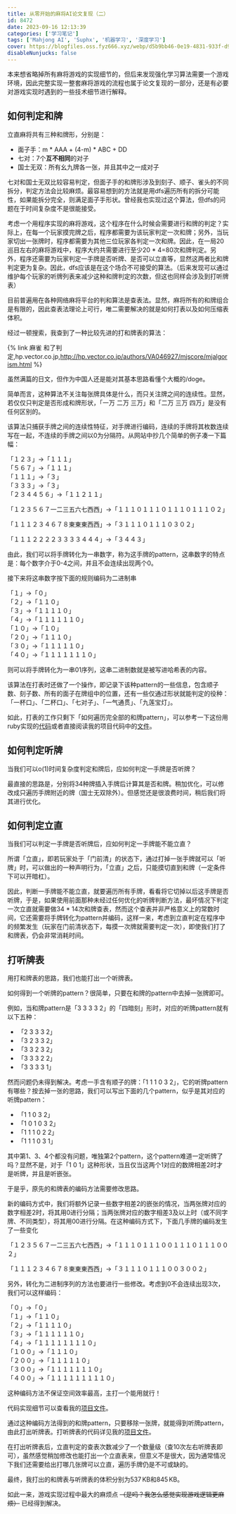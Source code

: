 ```yaml
---
title: 从零开始的麻将AI论文复现（二）
id: 8472
date: 2023-09-16 12:13:39
categories: ['学习笔记']
tags: ['Mahjong AI', 'Suphx', '机器学习', '深度学习']
cover: https://blogfiles.oss.fyz666.xyz/webp/d5b9bb46-0e19-4831-933f-d99bd2380e5d.webp
disableNunjucks: false
---
```


本来想省略掉所有麻将游戏的实现细节的，但后来发现强化学习算法需要一个游戏环境，因此完整实现一整套麻将游戏的流程也属于论文复现的一部分，还是有必要对游戏实现时遇到的一些技术细节进行解释。

## 如何判定和牌


立直麻将共有三种和牌形，分别是：


- 面子手：m \* AAA + (4-m) \* ABC + DD
- 七对：7个**互不相同**的对子
- 国士无双：所有幺九牌各一张，并且其中之一成对子

七对和国士无双比较容易判定，但面子手的和牌形涉及到刻子、顺子、雀头的不同拆分，判定方法会比较麻烦。最容易想到的方法就是用dfs遍历所有的拆分可能性，如果能拆分完全，则满足面子手形状。曾经我也实现过这个算法，但dfs的问题在于时间复杂度不是很能接受。


考虑一个用程序实现的麻将游戏，这个程序在什么时候会需要进行和牌的判定？实际上，在每一个玩家摸完牌之后，程序都需要为该玩家判定一次和牌；另外，当玩家切出一张牌时，程序都需要为其他三位玩家各判定一次和牌。因此，在一局20巡目左右的麻将游戏中，程序大约共需要进行至少20 \* 4=80次和牌判定。另外，程序还需要为玩家判定一手牌是否听牌、是否可以立直等，显然这两者比和牌判定更为复杂。因此，dfs应该是在这个场合不可接受的算法。（后来发现可以通过维护每个玩家的听牌列表来减少这种和牌判定的次数，但这也同样会涉及到打听牌表）


目前普遍用在各种网络麻将平台的判和算法是查表法。显然，麻将所有的和牌组合是有限的，因此查表法理论上可行，唯二需要解决的就是如何打表以及如何压缩表体积。

经过一顿搜索，我查到了一种比较先进的打和牌表的算法：

{% link 麻雀 和了判定,hp.vector.co.jp,http://hp.vector.co.jp/authors/VA046927/mjscore/mjalgorism.html %}

虽然满篇的日文，但作为中国人还是能对其基本思路看懂个大概的/doge。


简单而言，这种算法不关注每张牌具体是什么，而只关注牌之间的连续性。显然，若仅仅只判定是否形成和牌形状，「一万 二万 三万」和「二万 三万 四万」是没有任何区别的。


该算法只捕获手牌之间的连续性特征，对手牌进行编码，连续的手牌将其枚数连续写在一起，不连续的手牌之间以0为分隔符。从网站中抄几个简单的例子凑一下篇幅：


「１２３」→「１１１」  
「５６７」→「１１１」  
「１１１」→「３」  
「３３３」→「３」  
「２３４４５６」→「１１２１１」


「１２３５６７一二三五六七西西」→「１１１０１１１０１１１０１１１０２」


「１１１２３４６７８東東東西西」→「３１１１０１１１０３０２」


「１１１２２２２３３３３４４４」→「３４４３」


由此，我们可以将手牌转化为一串数字，称为这手牌的pattern，这串数字的特点是：每个数字介于0-4之间，并且不会连续出现两个0。


接下来将这串数字按下面的规则编码为二进制串


「１」→「０」  
「２」→「１１０」  
「３」→「１１１１０」  
「４」→「１１１１１１０」  
「１０」→「１０」  
「２０」→「１１１０」  
「３０」→「１１１１１０」  
「４０」→「１１１１１１１０」


则可以将手牌转化为一串01序列，这串二进制数就是被写进哈希表的内容。


该算法在打表时还做了一个操作，即记录下该种pattern的一些信息，包含顺子数、刻子数、所有的面子在牌组中的位置，还有一些仅通过形状就能判定的役种：「一杯口」、「二杯口」、「七对子」、「一气通贯」、「九莲宝灯」。


如此，打表的工作只剩下「如何遍历完全部的和牌pattern」，可以参考一下这份用ruby实现的[代码](http://hp.vector.co.jp/authors/VA046927/mjscore/ptn.rb)或者直接阅读我的项目代码中的[文件](https://github.com/windshadow233/Mahjong-AI/blob/main/mahjong/make_agari_table.py)。


## 如何判定听牌


当我们可以o(1)时间复杂度判定和牌后，应如何判定一手牌是否听牌？


最直接的思路是，分别将34种牌插入手牌后计算其是否和牌。稍加优化，可以修改成只遍历手牌附近的牌（国士无双除外）。但感觉还是很浪费时间，稍后我们将其进行优化。


## 如何判定立直


当我们可以判定一手牌是否听牌后，应如何判定一手牌能不能立直？


所谓「立直」，即若玩家处于「门前清」的状态下，通过打掉一张手牌就可以「听牌」时，可以做出的一种声明行为，「立直」之后，只能摸切直到和牌（一定条件下可以开暗杠）。


因此，判断一手牌能不能立直，就要遍历所有手牌，看看将它切掉以后这手牌是否听牌，于是，如果使用前面那种未经过任何优化的听牌判断方法，最坏情况下判定一次立直就需要做34 \* 14次和牌查表，然而这个查表并非严格意义上的常数时间，它还需要将手牌转化为pattern并编码，这样一来，考虑到立直判定在程序中的频繁发生（玩家在门前清状态下，每摸一次牌就需要判定一次），即使我们打了和牌表，仍会非常消耗时间。


## 打听牌表


用打和牌表的思路，我们也能打出一个听牌表。


如何得到一个听牌的pattern？很简单，只要在和牌的pattern中去掉一张牌即可。


例如，当和牌pattern是「3 3 3 3 2」的「四暗刻」形时，对应的听牌pattern就有以下五种：


- 「2 3 3 3 2」
- 「3 2 3 3 2」
- 「3 3 2 3 2」
- 「3 3 3 2 2」
- 「3 3 3 3 1」

然而问题仍未得到解决。考虑一手含有顺子的牌：「1 1 1 0 3 2」，它的听牌pattern有哪些？按去掉一张的思路，我们可以写出下面的几个pattern，似乎是其对应的听牌pattern：


- 「1 1 0 3 2」
- 「1 0 1 0 3 2」
- 「1 1 1 0 2 2」
- 「1 1 1 0 3 1」

其中第1、3、4个都没有问题，唯独第2个pattern，这个pattern难道一定听牌了吗？显然不是，对于「1 0 1」这种形状，当且仅当这两个1对应的数牌相差2时才是听牌，并且是听嵌张。


于是乎，原先的和牌表的编码方法需要修改思路。


新的编码方式中，我们将额外记录一些数字相差2的嵌张的情况，当两张牌对应的数字相差2时，将其用0进行分隔；当两张牌对应的数字相差3及以上时（或不同字牌、不同类型），将其用00进行分隔。在这种编码方式下，下面几手牌的编码发生了一些变化


「１２３５６７一二三五六七西西」→「１１１０１１１００１１１０１１１００２」


「１１１２３４６７８東東東西西」→「３１１１０１１１００３００２」


另外，转化为二进制序列的方法也要进行一些修改。考虑到0不会连续出现3次，我们可以这样编码：


「０」→「０」  
「１」→「１１０」  
「２」→「１１１１０」  
「３」→「１１１１１１０」  
「４」→「１１１１１１１１０」  
「１００」→「１１１０」  
「２００」→「１１１１１０」  
「３００」→「１１１１１１１０」  
「４００」→「１１１１１１１１１０」


这种编码方法不保证空间效率最高，主打一个能用就行！


代码实现细节可以查看我的[项目文件](https://github.com/windshadow233/Mahjong-AI/blob/main/mahjong/make_agari_table_2.py)。


通过这种编码方法得到的和牌pattern，只要移除一张牌，就能得到听牌pattern，由此打出听牌表。打听牌表的代码详见我的[项目文件](https://github.com/windshadow233/Mahjong-AI/blob/main/mahjong/make_machi_table.py)。


在打出听牌表后，立直判定的查表次数减少了一个数量级（查10次左右听牌表即可），虽然感觉稍加修改也能打出一个立直表来，但意义不是很大，因为通常情况下我们还需要给出打哪几张牌可以立直，遍历手牌仍是不可或缺的。


最终，我打出的和牌表与听牌表的体积分别为537 KB和845 KB。


如此一来，游戏实现过程中最大的麻烦点 ~~（是吗？我怎么感觉实现游戏逻辑更麻烦）~~ 已经得到解决。
